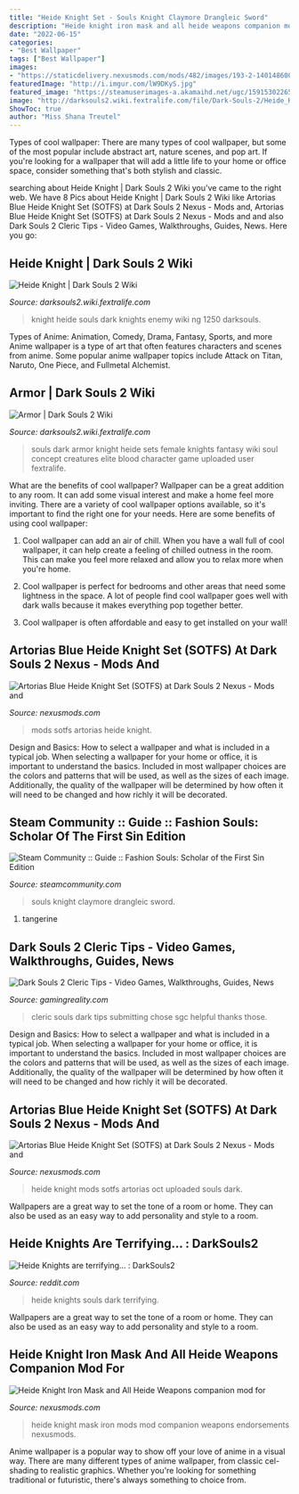 ```yaml
---
title: "Heide Knight Set - Souls Knight Claymore Drangleic Sword"
description: "Heide knight iron mask and all heide weapons companion mod for"
date: "2022-06-15"
categories:
- "Best Wallpaper"
tags: ["Best Wallpaper"]
images:
- "https://staticdelivery.nexusmods.com/mods/482/images/193-2-1401486007.jpg"
featuredImage: "http://i.imgur.com/lW9DKyS.jpg"
featured_image: "https://steamuserimages-a.akamaihd.net/ugc/159153022659076462/C76B7812D0BA6E416ADA2DB65292E6A9590866F2/"
image: "http://darksouls2.wiki.fextralife.com/file/Dark-Souls-2/Heide_Knight.png"
ShowToc: true
author: "Miss Shana Treutel"
---
```



Types of cool wallpaper:
There are many types of cool wallpaper, but some of the most popular include abstract art, nature scenes, and pop art. If you're looking for a wallpaper that will add a little life to your home or office space, consider something that's both stylish and classic.

	

		
searching about Heide Knight | Dark Souls 2 Wiki you've came to the right web. We have 8 Pics about Heide Knight | Dark Souls 2 Wiki like Artorias Blue Heide Knight Set (SOTFS) at Dark Souls 2 Nexus - Mods and, Artorias Blue Heide Knight Set (SOTFS) at Dark Souls 2 Nexus - Mods and and also Dark Souls 2 Cleric Tips - Video Games, Walkthroughs, Guides, News. Here you go:
		
    
## Heide Knight | Dark Souls 2 Wiki

<img loading=lazy src="http://darksouls2.wiki.fextralife.com/file/Dark-Souls-2/Heide_Knight.png" onerror="this.onerror=null;this.src='https://tse1.mm.bing.net/th?id=OIP.bXas0hGXp57b-Y2JaEZeiwAAAA&amp;pid=15.1';" alt="Heide Knight | Dark Souls 2 Wiki">

_Source: darksouls2.wiki.fextralife.com_

>knight heide souls dark knights enemy wiki ng 1250 darksouls. 

	

Types of Anime: Animation, Comedy, Drama, Fantasy, Sports, and more
Anime wallpaper is a type of art that often features characters and scenes from anime. Some popular anime wallpaper topics include Attack on Titan, Naruto, One Piece, and Fullmetal Alchemist.

    
## Armor | Dark Souls 2 Wiki

<img loading=lazy src="http://darksouls2.wiki.fextralife.com/file/Dark-Souls-2/xHeide_Knight_Set.jpg" onerror="this.onerror=null;this.src='https://tse3.mm.bing.net/th?id=OIP.jznA-L1qCq0CKytw72DOjwAAAA&amp;pid=15.1';" alt="Armor | Dark Souls 2 Wiki">

_Source: darksouls2.wiki.fextralife.com_

>souls dark armor knight heide sets female knights fantasy wiki soul concept creatures elite blood character game uploaded user fextralife. 

	

What are the benefits of cool wallpaper?
Wallpaper can be a great addition to any room. It can add some visual interest and make a home feel more inviting. There are a variety of cool wallpaper options available, so it's important to find the right one for your needs. Here are some benefits of using cool wallpaper: 
1. Cool wallpaper can add an air of chill. When you have a wall full of cool wallpaper, it can help create a feeling of chilled outness in the room. This can make you feel more relaxed and allow you to relax more when you're home. 

2. Cool wallpaper is perfect for bedrooms and other areas that need some lightness in the space. A lot of people find cool wallpaper goes well with dark walls because it makes everything pop together better. 

3. Cool wallpaper is often affordable and easy to get installed on your wall!

    
## Artorias Blue Heide Knight Set (SOTFS) At Dark Souls 2 Nexus - Mods And

<img loading=lazy src="https://staticdelivery.nexusmods.com/mods/482/images/789/789-1539783530-828843434.png" onerror="this.onerror=null;this.src='https://tse2.mm.bing.net/th?id=OIP._6ibn2GgbukxyxjR186sGQHaEK&amp;pid=15.1';" alt="Artorias Blue Heide Knight Set (SOTFS) at Dark Souls 2 Nexus - Mods and">

_Source: nexusmods.com_

>mods sotfs artorias heide knight. 

	

Design and Basics: How to select a wallpaper and what is included in a typical job.
When selecting a wallpaper for your home or office, it is important to understand the basics. Included in most wallpaper choices are the colors and patterns that will be used, as well as the sizes of each image. Additionally, the quality of the wallpaper will be determined by how often it will need to be changed and how richly it will be decorated.

    
## Steam Community :: Guide :: Fashion Souls: Scholar Of The First Sin Edition

<img loading=lazy src="https://steamuserimages-a.akamaihd.net/ugc/159153022659076462/C76B7812D0BA6E416ADA2DB65292E6A9590866F2/" onerror="this.onerror=null;this.src='https://tse1.mm.bing.net/th?id=OIP.RdSW0jyv-p17qua3WNUoRAAAAA&amp;pid=15.1';" alt="Steam Community :: Guide :: Fashion Souls: Scholar of the First Sin Edition">

_Source: steamcommunity.com_

>souls knight claymore drangleic sword. 

	

1. tangerine 

    
## Dark Souls 2 Cleric Tips - Video Games, Walkthroughs, Guides, News

<img loading=lazy src="https://4.bp.blogspot.com/-Zgertcqrms8/UyLdF5tlr_I/AAAAAAAAPPA/t6dSjzGPnSE/s1600/dark-souls-2-cleric.jpg" onerror="this.onerror=null;this.src='https://tse2.mm.bing.net/th?id=OIP.mVW1iJ2yiQIvy1y8MUdbsgHaDj&amp;pid=15.1';" alt="Dark Souls 2 Cleric Tips - Video Games, Walkthroughs, Guides, News">

_Source: gamingreality.com_

>cleric souls dark tips submitting chose sgc helpful thanks those. 

	

Design and Basics: How to select a wallpaper and what is included in a typical job.
When selecting a wallpaper for your home or office, it is important to understand the basics. Included in most wallpaper choices are the colors and patterns that will be used, as well as the sizes of each image. Additionally, the quality of the wallpaper will be determined by how often it will need to be changed and how richly it will be decorated.

    
## Artorias Blue Heide Knight Set (SOTFS) At Dark Souls 2 Nexus - Mods And

<img loading=lazy src="https://staticdelivery.nexusmods.com/mods/482/images/789/789-1539782557-2055600049.png" onerror="this.onerror=null;this.src='https://tse4.mm.bing.net/th?id=OIP.UpZ4pkwaIHkncHYGbDQ4qAHaEK&amp;pid=15.1';" alt="Artorias Blue Heide Knight Set (SOTFS) at Dark Souls 2 Nexus - Mods and">

_Source: nexusmods.com_

>heide knight mods sotfs artorias oct uploaded souls dark. 

	

Wallpapers are a great way to set the tone of a room or home. They can also be used as an easy way to add personality and style to a room.

    
## Heide Knights Are Terrifying... : DarkSouls2

<img loading=lazy src="http://i.imgur.com/lW9DKyS.jpg" onerror="this.onerror=null;this.src='https://tse1.mm.bing.net/th?id=OIP.aatKYS5wARoNMhy2ZuIYfgHaEo&amp;pid=15.1';" alt="Heide Knights are terrifying... : DarkSouls2">

_Source: reddit.com_

>heide knights souls dark terrifying. 

	

Wallpapers are a great way to set the tone of a room or home. They can also be used as an easy way to add personality and style to a room.

    
## Heide Knight Iron Mask And All Heide Weapons Companion Mod For

<img loading=lazy src="https://staticdelivery.nexusmods.com/mods/482/images/193-2-1401486007.jpg" onerror="this.onerror=null;this.src='https://tse2.mm.bing.net/th?id=OIP.-E2koKv5gyMBkelSP6uVogHaEK&amp;pid=15.1';" alt="Heide Knight Iron Mask and All Heide Weapons companion mod for">

_Source: nexusmods.com_

>heide knight mask iron mods mod companion weapons endorsements nexusmods. 

	

Anime wallpaper is a popular way to show off your love of anime in a visual way. There are many different types of anime wallpaper, from classic cel-shading to realistic graphics. Whether you're looking for something traditional or futuristic, there's always something to choice from.

